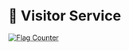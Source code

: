 # 👀 Visitor Service
<a href="https://info.flagcounter.com/tcHc"><img src="https://s01.flagcounter.com/map/tcHc/size_l/txt_000000/border_FFFFFF/pageviews_1/viewers_0/flags_0/" alt="Flag Counter" border="0"></a>